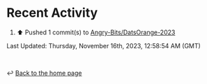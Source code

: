 # Recent Activity

<!--RECENT_ACTIVITY:start-->
1. ⬆️ Pushed 1 commit(s) to [Angry-Bits/DatsOrange-2023](https://github.com/Angry-Bits/DatsOrange-2023)<br>
<!--RECENT_ACTIVITY:end-->

<!--RECENT_ACTIVITY:last_update-->
Last Updated: Thursday, November 16th, 2023, 12:58:54 AM (GMT)
<!--RECENT_ACTIVITY:last_update_end-->

<br>

↩️ [Back to the home page](/README.md)
